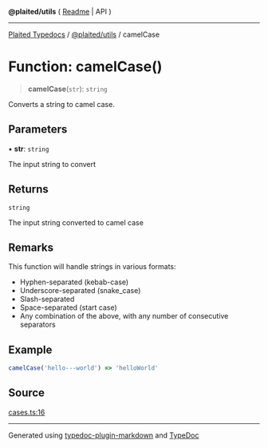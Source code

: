 **@plaited/utils** ( [Readme](../README.md) \| API )

***

[Plaited Typedocs](../../../modules.md) / [@plaited/utils](../modules.md) / camelCase

# Function: camelCase()

> **camelCase**(`str`): `string`

Converts a string to camel case.

## Parameters

▪ **str**: `string`

The input string to convert

## Returns

`string`

The input string converted to camel case

## Remarks

This function will handle strings in various formats:
- Hyphen-separated (kebab-case)
- Underscore-separated (snake_case)
- Slash-separated
- Space-separated (start case)
- Any combination of the above, with any number of consecutive separators

## Example

```ts
camelCase('hello---world') => 'helloWorld'
```

## Source

[cases.ts:16](https://github.com/plaited/plaited/blob/95d1a1b/libs/utils/src/cases.ts#L16)

***

Generated using [typedoc-plugin-markdown](https://www.npmjs.com/package/typedoc-plugin-markdown) and [TypeDoc](https://typedoc.org/)
